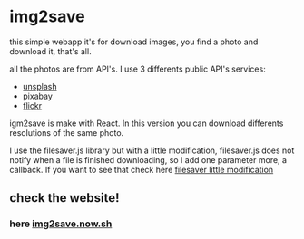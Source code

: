 # img2save
this simple webapp it's for download images, you find a photo and download it, that's all.

all the photos are from API's. I use 3 differents public API's services:

 - [unsplash](https://unsplash.com/developers)
 - [pixabay](https://pixabay.com/api/docs/)
 - [flickr](https://www.flickr.com/services/api/)

igm2save is make with React.
In this version you can download differents resolutions of the same photo.

I use the filesaver.js library but with a little modification, filesaver.js does not notify when a file is finished downloading, so I add one  parameter more, a callback. If you want to see that check here [filesaver little modification](https://github.com/carlosEdua/img2save/blob/master/src/utilities/filesaver.js)

## check the website!
### here [img2save.now.sh](https://img2save.now.sh/)